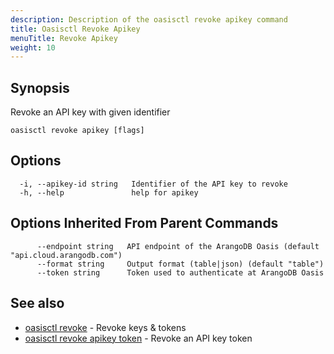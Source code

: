 ```yaml
---
description: Description of the oasisctl revoke apikey command
title: Oasisctl Revoke Apikey
menuTitle: Revoke Apikey
weight: 10
---
```

## Synopsis
Revoke an API key with given identifier

```
oasisctl revoke apikey [flags]
```

## Options
```
  -i, --apikey-id string   Identifier of the API key to revoke
  -h, --help               help for apikey
```

## Options Inherited From Parent Commands
```
      --endpoint string   API endpoint of the ArangoDB Oasis (default "api.cloud.arangodb.com")
      --format string     Output format (table|json) (default "table")
      --token string      Token used to authenticate at ArangoDB Oasis
```

## See also
* [oasisctl revoke](_index.md)	 - Revoke keys & tokens
* [oasisctl revoke apikey token](revoke-apikey-token.md)	 - Revoke an API key token

